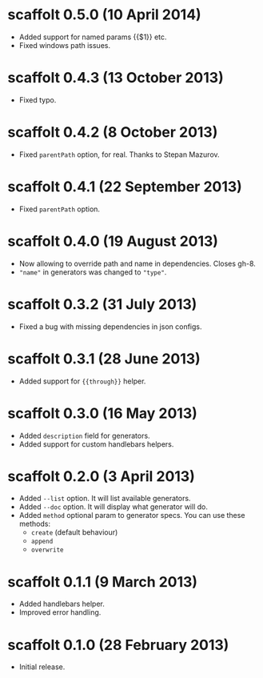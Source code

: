 # scaffolt 0.5.0 (10 April 2014)
* Added support for named params {{$1}} etc.
* Fixed windows path issues.

# scaffolt 0.4.3 (13 October 2013)
* Fixed typo.

# scaffolt 0.4.2 (8 October 2013)
* Fixed `parentPath` option, for real. Thanks to Stepan Mazurov.

# scaffolt 0.4.1 (22 September 2013)
* Fixed `parentPath` option.

# scaffolt 0.4.0 (19 August 2013)
* Now allowing to override path and name in dependencies. Closes gh-8.
* `"name"` in generators was changed to `"type"`.

# scaffolt 0.3.2 (31 July 2013)
* Fixed a bug with missing dependencies in json configs.

# scaffolt 0.3.1 (28 June 2013)
* Added support for `{{through}}` helper.

# scaffolt 0.3.0 (16 May 2013)
* Added `description` field for generators.
* Added support for custom handlebars helpers.

# scaffolt 0.2.0 (3 April 2013)
* Added `--list` option. It will list available generators.
* Added `--doc` option. It will display what generator will do.
* Added `method` optional param to generator specs. You can use these methods:
    * `create` (default behaviour)
    * `append`
    * `overwrite`

# scaffolt 0.1.1 (9 March 2013)
* Added handlebars helper.
* Improved error handling.

# scaffolt 0.1.0 (28 February 2013)
* Initial release.
